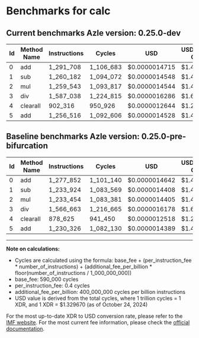 # Benchmarks for calc

## Current benchmarks Azle version: 0.25.0-dev

| Id  | Method Name | Instructions | Cycles    | USD           | USD/Million Calls | Change                           |
| --- | ----------- | ------------ | --------- | ------------- | ----------------- | -------------------------------- |
| 0   | add         | 1_291_708    | 1_106_683 | $0.0000014715 | $1.47             | <font color="red">+13_856</font> |
| 1   | sub         | 1_260_182    | 1_094_072 | $0.0000014548 | $1.45             | <font color="red">+26_258</font> |
| 2   | mul         | 1_259_543    | 1_093_817 | $0.0000014544 | $1.45             | <font color="red">+26_089</font> |
| 3   | div         | 1_587_038    | 1_224_815 | $0.0000016286 | $1.62             | <font color="red">+20_375</font> |
| 4   | clearall    | 902_316      | 950_926   | $0.0000012644 | $1.26             | <font color="red">+23_691</font> |
| 5   | add         | 1_256_516    | 1_092_606 | $0.0000014528 | $1.45             | <font color="red">+26_190</font> |

## Baseline benchmarks Azle version: 0.25.0-pre-bifurcation

| Id  | Method Name | Instructions | Cycles    | USD           | USD/Million Calls |
| --- | ----------- | ------------ | --------- | ------------- | ----------------- |
| 0   | add         | 1_277_852    | 1_101_140 | $0.0000014642 | $1.46             |
| 1   | sub         | 1_233_924    | 1_083_569 | $0.0000014408 | $1.44             |
| 2   | mul         | 1_233_454    | 1_083_381 | $0.0000014405 | $1.44             |
| 3   | div         | 1_566_663    | 1_216_665 | $0.0000016178 | $1.61             |
| 4   | clearall    | 878_625      | 941_450   | $0.0000012518 | $1.25             |
| 5   | add         | 1_230_326    | 1_082_130 | $0.0000014389 | $1.43             |

---

**Note on calculations:**

-   Cycles are calculated using the formula: base_fee + (per_instruction_fee \* number_of_instructions) + (additional_fee_per_billion \* floor(number_of_instructions / 1_000_000_000))
-   base_fee: 590_000 cycles
-   per_instruction_fee: 0.4 cycles
-   additional_fee_per_billion: 400_000_000 cycles per billion instructions
-   USD value is derived from the total cycles, where 1 trillion cycles = 1 XDR, and 1 XDR = $1.329670 (as of October 24, 2024)

For the most up-to-date XDR to USD conversion rate, please refer to the [IMF website](https://www.imf.org/external/np/fin/data/rms_sdrv.aspx).
For the most current fee information, please check the [official documentation](https://internetcomputer.org/docs/current/developer-docs/gas-cost#execution).

